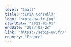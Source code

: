 ```yaml
---
level: "Small"
title: "SEPIA Conseils"
logo: "sepia-uw.fr.jpg"
startDate: "2022-01-01"
endDate: "2023-02-28"
link: "https://sepia-uw.fr/"
country: "France"
---
```

